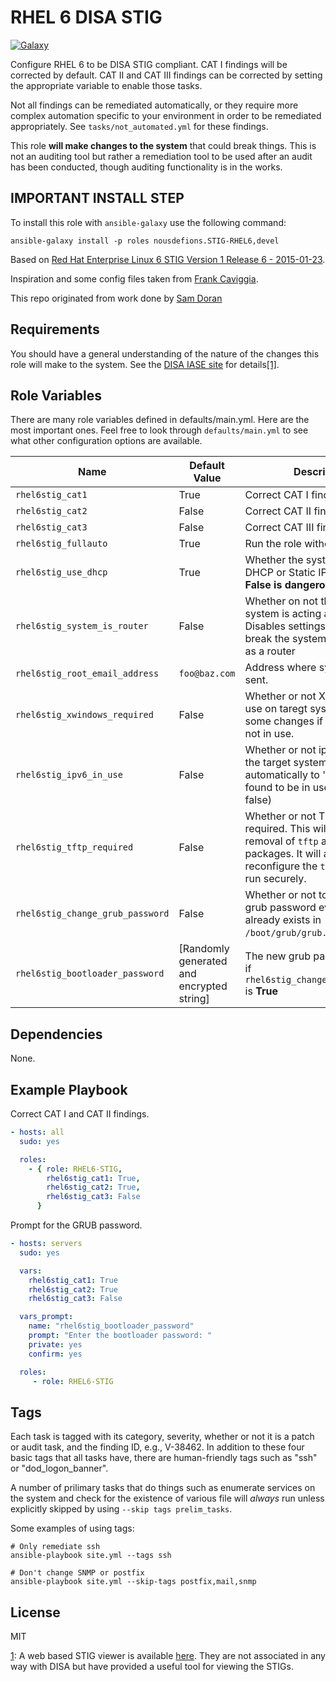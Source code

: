 RHEL 6 DISA STIG
================
[![Galaxy](https://img.shields.io/badge/galaxy-nousdefions.STIG--RHEL6-blue.svg?style=flat)](https://galaxy.ansible.com/nousdefions/STIG-RHEL6)

Configure RHEL 6 to be DISA STIG compliant. CAT I findings will be corrected by default. CAT II and CAT III findings can be corrected by setting the appropriate variable to enable those tasks.

Not all findings can be remediated automatically, or they require more complex automation specific to your environment in order to be remediated appropriately. See `tasks/not_automated.yml` for these findings.

This role **will make changes to the system** that could break things. This is not an auditing tool but rather a remediation tool to be used after an audit has been conducted, though auditing functionality is in the works.

## IMPORTANT INSTALL STEP ##

To install this role with `ansible-galaxy` use the following command:

`ansible-galaxy install -p roles nousdefions.STIG-RHEL6,devel`

Based on [Red Hat Enterprise Linux 6 STIG Version 1 Release 6 - 2015-01-23](http://iase.disa.mil/stigs/os/unix-linux/Pages/index.aspx).

Inspiration and some config files taken from [Frank Caviggia](https://github.com/fcaviggia/hardening-script-el6).

This repo originated from work done by [Sam Doran](https://github.com/samdoran/ansible-role-rhel6stig)

Requirements
------------

You should have a general understanding of the nature of the changes this role will make to the system. See the [DISA  IASE site](http://iase.disa.mil/stigs/os/unix-linux/Pages/index.aspx) for details<a href="#fn1" id="note1">[1]</a>.

Role Variables
--------------
There are many role variables defined in defaults/main.yml. Here are the most important ones. Feel free to look through `defaults/main.yml` to see what other configuration options are available.

| Name              | Default Value       | Description          |
|-------------------|---------------------|----------------------|
| `rhel6stig_cat1` | True | Correct CAT I findings |
| `rhel6stig_cat2` | False | Correct CAT II findings |
| `rhel6stig_cat3` | False | Correct CAT III findings |
| `rhel6stig_fullauto` | True | Run the role without pausing |
| `rhel6stig_use_dhcp` | True | Whether the system should use DHCP or Static IPs. **Setting this False is dangerous**. |
| `rhel6stig_system_is_router` | False | Whether on not the target system is acting as a router. Disables settings that would break the system if it is a acting as a router |
| `rhel6stig_root_email_address` | `foo@baz.com` | Address where system email is sent. |
| `rhel6stig_xwindows_required` | False | Whether or not X Windows is is use on taregt systems. Disables some changes if X Windows is not in use. |
| `rhel6stig_ipv6_in_use` | False | Whether or not ipv6 is in use of the target system. This is set automatically to 'true' if ipv6 is found to be in use. (Default: false) |
| `rhel6stig_tftp_required` | False |  Whether or not TFTP is required. This will prevent the removal of `tftp` and `tftp-server` packages. It will also  reconfigure the `tftp-server` to run securely. |
| `rhel6stig_change_grub_password` | False | Whether or not to update the grub password even if a hash already exists in `/boot/grub/grub.conf`. |
| `rhel6stig_bootloader_password` | [Randomly generated and encrypted string] | The new grub password to use if `rhel6stig_change_grub_password` is **True** |


Dependencies
------------

None.

Example Playbook
-------------------------

Correct CAT I and CAT II findings.

```yaml
- hosts: all
  sudo: yes

  roles:
    - { role: RHEL6-STIG,
        rhel6stig_cat1: True,
        rhel6stig_cat2: True,
        rhel6stig_cat3: False
      }
```

Prompt for the GRUB password.

```yaml
- hosts: servers
  sudo: yes

  vars:
    rhel6stig_cat1: True
    rhel6stig_cat2: True
    rhel6stig_cat3: False

  vars_prompt:
    name: "rhel6stig_bootloader_password"
    prompt: "Enter the bootloader password: "
    private: yes
    confirm: yes

  roles:
     - role: RHEL6-STIG
```


Tags
----
Each task is tagged with its category, severity, whether or not it is a patch or audit task, and the finding ID, e.g., V-38462. In addition to these four basic tags that all tasks have, there are human-friendly tags such as "ssh" or "dod_logon_banner".

A number of prilimary tasks that do things such as enumerate services on the system and check for the existence of various file will _always_ run unless explicitly skipped by using `--skip tags prelim_tasks`.

Some examples of using tags:

    # Only remediate ssh
    ansible-playbook site.yml --tags ssh

    # Don't change SNMP or postfix
    ansible-playbook site.yml --skip-tags postfix,mail,snmp


License
-------

MIT

<span id="fn1">[1](#note1)</span>: A web based STIG viewer is available [here](https://stigviewer.com/stig/red_hat_enterprise_linux_6/). They are not associated in any way with DISA but have provided a useful tool for viewing the STIGs.
